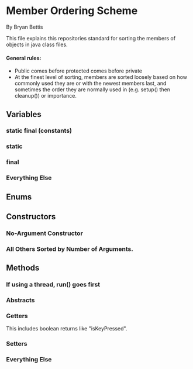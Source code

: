 # Member Ordering Scheme #
By Bryan Bettis

This file explains this repositories standard for sorting the members of objects in java class files.

#### General rules: ####
- Public comes before protected comes before private
- At the finest level of sorting, members are sorted loosely based on how commonly used they are or with the newest members last, and sometimes the order they are normally used in (e.g. setup() then cleanup()) or importance.


## Variables ##

### static final (constants) ###

### static ###

### final ###

### Everything Else ###


## Enums ##


## Constructors ##

### No-Argument Constructor ###

### All Others Sorted by Number of Arguments. ###


## Methods ##

### If using a thread, run() goes first ###

### Abstracts ###

### Getters ###
This includes boolean returns like "isKeyPressed".

### Setters ###

### Everything Else ###